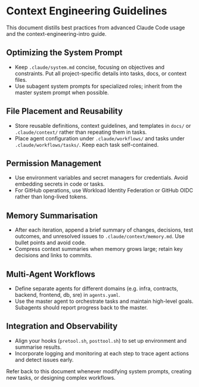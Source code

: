 # Context Engineering Guidelines

This document distills best practices from advanced Claude Code usage and the context-engineering-intro guide.

## Optimizing the System Prompt
- Keep `.claude/system.md` concise, focusing on objectives and constraints. Put all project-specific details into tasks, docs, or context files.
- Use subagent system prompts for specialized roles; inherit from the master system prompt when possible.

## File Placement and Reusability
- Store reusable definitions, context guidelines, and templates in `docs/` or `.claude/context/` rather than repeating them in tasks.
- Place agent configuration under `.claude/workflows/` and tasks under `.claude/workflows/tasks/`. Keep each task self-contained.

## Permission Management
- Use environment variables and secret managers for credentials. Avoid embedding secrets in code or tasks.
- For GitHub operations, use Workload Identity Federation or GitHub OIDC rather than long-lived tokens.

## Memory Summarisation
- After each iteration, append a brief summary of changes, decisions, test outcomes, and unresolved issues to `.claude/context/memory.md`. Use bullet points and avoid code.
- Compress context summaries when memory grows large; retain key decisions and links to commits.

## Multi-Agent Workflows
- Define separate agents for different domains (e.g. infra, contracts, backend, frontend, db, sre) in `agents.yaml`.
- Use the master agent to orchestrate tasks and maintain high-level goals. Subagents should report progress back to the master.

## Integration and Observability
- Align your hooks (`pretool.sh`, `posttool.sh`) to set up environment and summarise results.
- Incorporate logging and monitoring at each step to trace agent actions and detect issues early.

Refer back to this document whenever modifying system prompts, creating new tasks, or designing complex workflows.
